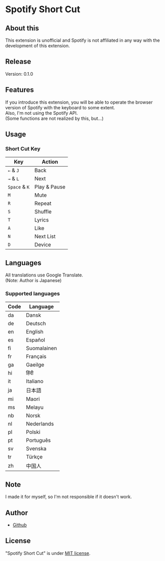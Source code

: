 # Spotify Short Cut

## About this

This extension is unofficial and Spotify is not affiliated in any way with the development of this extension.

## Release

Version: 0.1.0

## Features

If you introduce this extension, you will be able to operate the browser version of Spotify with the keyboard to some extent.  
Also, I'm not using the Spotify API.  
(Some functions are not realized by this, but...)

## Usage

### Short Cut Key
| Key          | Action       |
| ------------ | ------------ |
| `←` & `J`      | Back         |
| `→` & `L`      | Next         |
| `Space` & `K`  | Play & Pause |
| `M`          | Mute         |
| `R`          | Repeat       |
| `S`          | Shuffle      |
| `T`          | Lyrics       |
| `A`          | Like         |
| `N`          | Next List    |
| `D`          | Device       |

## Languages

All translations use Google Translate.  
(Note: Author is Japanese)

### Supported languages

| Code | Language    |
| ---- | ----------- |
| da   | Dansk       |
| de   | Deutsch     |
| en   | English     |
| es   | Español     |
| fi   | Suomalainen |
| fr   | Français    |
| ga   | Gaeilge     |
| hi   | हिंदी         |
| it   | Italiano    |
| ja   | 日本語       |
| mi   | Maori       |
| ms   | Melayu      |
| nb   | Norsk       |
| nl   | Nederlands  |
| pl   | Polski      |
| pt   | Português   |
| sv   | Svenska     |
| tr   | Türkçe      |
| zh   | 中国人       |

## Note

I made it for myself, so I'm not responsible if it doesn't work.

## Author

* [Github](https://github.com/yowashi-is-fish/)

## License

"Spotify Short Cut" is under [MIT license](https://en.wikipedia.org/wiki/MIT_License).
